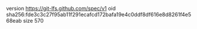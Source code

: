 version https://git-lfs.github.com/spec/v1
oid sha256:fde3c3c27f95ab11f291ecafcd172bafa19e4c0ddf8df616e8d8261f4e568eab
size 570
